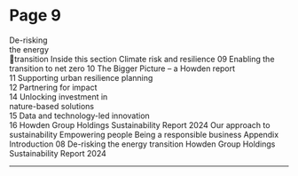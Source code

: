 # Page 9

De-risking  
the energy  

transition 
Inside this section
Climate risk and resilience	
09
Enabling the transition to net zero	
10
The Bigger Picture – a Howden report	
11
Supporting urban resilience planning	
12
Partnering for impact	
14
Unlocking investment in  
nature-based solutions	
15
Data and technology-led innovation	
16
Howden Group Holdings
Sustainability Report 2024
Our approach to sustainability
Empowering people 
Being a responsible business
Appendix
Introduction
08
De-risking the energy transition
Howden Group Holdings
Sustainability Report 2024


---